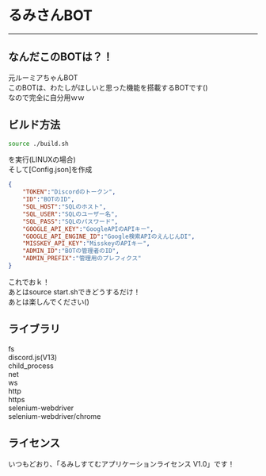 # るみさんBOT
___
## なんだこのBOTは？！
元ルーミアちゃんBOT<BR>
このBOTは、わたしがほしいと思った機能を搭載するBOTです()<BR>
なので完全に自分用ｗｗ<BR>
## ビルド方法
```sh
source ./build.sh
```
を実行(LINUXの場合)<BR>
そして[Config.json]を作成<BR>
```json
{
	"TOKEN":"Discordのトークン",
	"ID":"BOTのID",
	"SQL_HOST":"SQLのホスト",
	"SQL_USER":"SQLのユーザー名",
	"SQL_PASS":"SQLのパスワード",
	"GOOGLE_API_KEY":"GoogleAPIのAPIキー",
	"GOOGLE_API_ENGINE_ID":"Google検索APIのえんじんDI",
	"MISSKEY_API_KEY":"MisskeyのAPIキー",
	"ADMIN_ID":"BOTの管理者のID",
	"ADMIN_PREFIX":"管理用のプレフィクス"
}
```
これでおｋ！<BR>
あとはsource start.shできどうするだけ！<BR>
あとは楽しんでください()<BR>

## ライブラリ
fs<BR>
discord.js(V13)<BR>
child_process<BR>
net<BR>
ws<BR>
http<BR>
https<BR>
selenium-webdriver<BR>
selenium-webdriver/chrome<BR>
## ライセンス
いつもどおり、「るみしすてむアプリケーションライセンス V1.0」です！